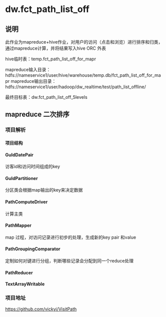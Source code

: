 dw.fct_path_list_off
=======

## 说明
此作业为mapreduce+hive作业，对用户的访问（点击和浏览）进行排序和归类，通过mapreduce计算，并将结果写入hive ORC 外表

hive临时表：temp.fct_path_list_off_for_mapr

mapreduce输入目录：hdfs://nameservice1/user/hive/warehouse/temp.db/fct_path_list_off_for_mapr
mapreduce输出目录：hdfs://nameservice1/user/hadoop/dw_realtime/test/path_list_offline/

最终目标表：dw.fct_path_list_off_5levels

## mapreduce 二次排序

### 项目解析
#### 项目结构
#### GuIdDatePair
访客id和访问时间组成的key
#### GuIdPartitioner
分区类会根据map输出的key来决定数据
#### PathComputeDriver
计算主类
#### PathMapper
map 过程，对访问记录进行初步的处理，生成新的key pair 和value
#### PathGroupingComparator
定制如何对键进行分组，判断哪些记录会分配到同一个reduce处理
#### PathReducer
#### TextArrayWritable

### 项目地址
https://github.com/vickyi/VisitPath
